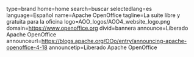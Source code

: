 type=brand
home=home
search=buscar
selectedlang=es
language=Español
name=Apache OpenOffice
tagline=La suite libre y gratuita para la oficina
logo=AOO_logos/AOO4_website_logo.png
domain=https://www.openoffice.org
divid=bannera
announce=Liberado Apache OpenOffice
announceurl=https://blogs.apache.org/OOo/entry/announcing-apache-openoffice-4-18
announcetip=Liberado Apache OpenOffice
~~~~~~
